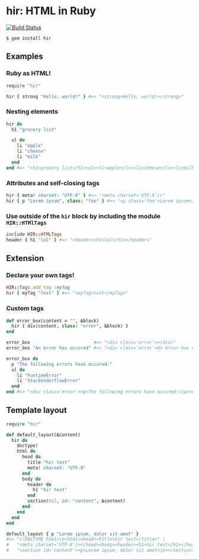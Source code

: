 # hir: HTML in Ruby

[![Build Status](https://secure.travis-ci.org/jacksonwillis/hir.png?branch=master)](http://travis-ci.org/jacksonwillis/hir)

    $ gem install hir

## Examples

### Ruby as HTML!

```ruby
require "hir"

hir { strong "Hello, world!" } #=> "<strong>Hello, world!</strong>"
```

### Nesting elements

```ruby
hir do
  h1 "grocery list"

  ul do
    li "apple"
    li "cheese"
    li "milk"
  end
end #=> "<h1>grocery list</h1><ul><li>apple</li><li>cheese</li><li>milk</li></ul>"
```

### Attributes and self-closing tags

```ruby
hir { meta! charset: "UTF-8" } #=> "<meta charset='UTF-8'/>"
hir { p "Lorem ipsum", class: "foo" } #=> "<p class='foo'>Lorem ipsum</p>"
```

### Use outside of the `hir` block by including the module `HIR::HTMlTags`

```ruby
include HIR::HTMLTags
header { h1 "lol" } #=> "<header><h1>lol</h1></header>"
```

## Extension

### Declare your own tags!

```ruby
HIR::Tags.add_tag :myTag
hir { myTag "test" } #=> "<myTag>test</myTag>"
```

### Custom tags

```ruby
def error_box(content = "", &block)
  hir { div(content, class: "error", &block) }
end

error_box                        #=> "<div class='error'></div>"
error_box "An error has occured" #=> "<div class='error'>An error has occured</div>"

error_box do
  p "The following errors have occured:"
  ul do
    li "FuntimeError"
    li "StackUnderflowError"
  end
end #=> "<div class='error'><p>The following errors have occured:</p><ul><li>FuntimeError</li><li>StackUnderflowError</li></ul></div>"
```

## Template layout

```ruby
require "hir"

def default_layout(&content)
  hir do
    doctype!
    html do
      head do
        title "hir test"
        meta! charset: "UTF-8"
      end
      body do
        header do
          h1 "hir test"
        end
        section(nil, id: "content", &content)
      end
    end
  end
end

default_layout { p "Lorem ipsum, dolor sit amet" }
#=> "<!DOCTYPE html>\n<html><head><title>hir test</title>" \
#   "<meta charset='UTF-8'/></head><body><header><h1>hir test</h1></header>" \
#   "<section id='content'><p>Lorem ipsum, dolor sit amet</p></section></body></html>"
```
